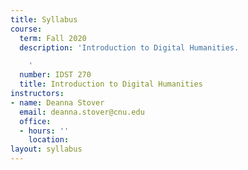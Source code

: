 ```yaml
---
title: Syllabus
course:
  term: Fall 2020
  description: 'Introduction to Digital Humanities.

    '
  number: IDST 270
  title: Introduction to Digital Humanities
instructors:
- name: Deanna Stover
  email: deanna.stover@cnu.edu
  office:
  - hours: ''
    location:
layout: syllabus
---
```

